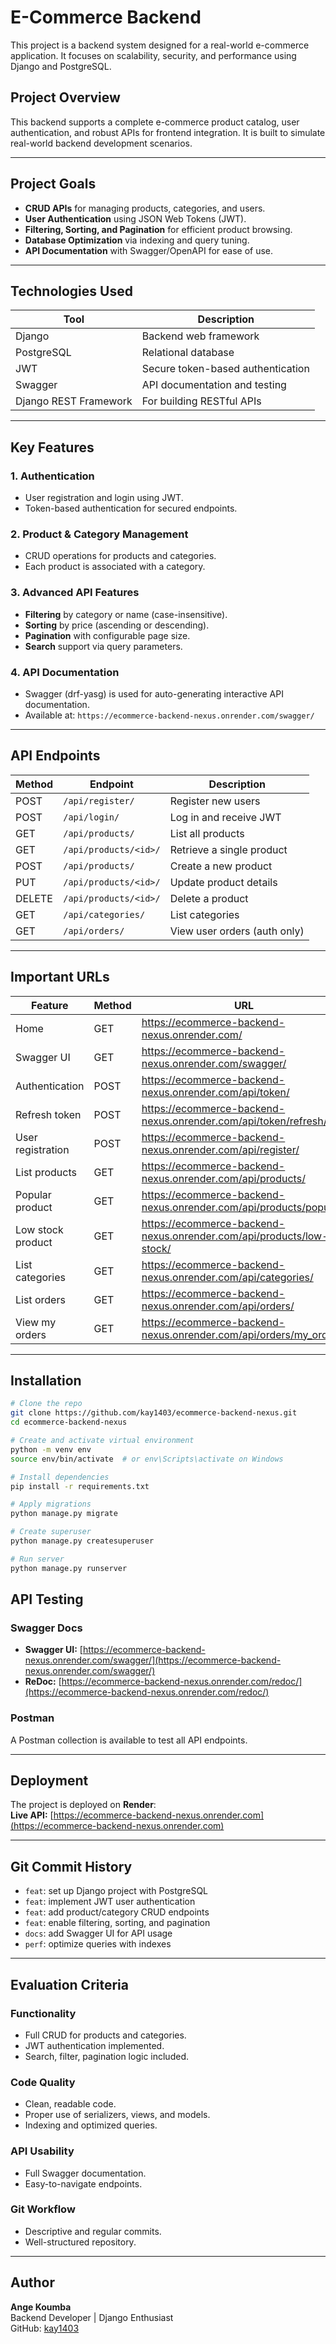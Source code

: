 # E-Commerce Backend

This project is a backend system designed for a real-world e-commerce application. It focuses on scalability, security, and performance using Django and PostgreSQL.

## Project Overview

This backend supports a complete e-commerce product catalog, user authentication, and robust APIs for frontend integration. It is built to simulate real-world backend development scenarios.

---

## Project Goals

- **CRUD APIs** for managing products, categories, and users.  
- **User Authentication** using JSON Web Tokens (JWT).  
- **Filtering, Sorting, and Pagination** for efficient product browsing.  
- **Database Optimization** via indexing and query tuning.  
- **API Documentation** with Swagger/OpenAPI for ease of use.

---

## Technologies Used

| Tool                  | Description                       |
|-----------------------|---------------------------------|
| Django                | Backend web framework            |
| PostgreSQL            | Relational database              |
| JWT                   | Secure token-based authentication|
| Swagger               | API documentation and testing   |
| Django REST Framework | For building RESTful APIs        |

---

## Key Features

### 1. Authentication  
- User registration and login using JWT.  
- Token-based authentication for secured endpoints.

### 2. Product & Category Management  
- CRUD operations for products and categories.  
- Each product is associated with a category.

### 3. Advanced API Features  
- **Filtering** by category or name (case-insensitive).  
- **Sorting** by price (ascending or descending).  
- **Pagination** with configurable page size.  
- **Search** support via query parameters.

### 4. API Documentation  
- Swagger (drf-yasg) is used for auto-generating interactive API documentation.  
- Available at: `https://ecommerce-backend-nexus.onrender.com/swagger/`

---

## API Endpoints

| Method | Endpoint              | Description                   |
|--------|-----------------------|-------------------------------|
| POST   | `/api/register/`      | Register new users            |
| POST   | `/api/login/`         | Log in and receive JWT        |
| GET    | `/api/products/`      | List all products             |
| GET    | `/api/products/<id>/` | Retrieve a single product     |
| POST   | `/api/products/`      | Create a new product          |
| PUT    | `/api/products/<id>/` | Update product details        |
| DELETE | `/api/products/<id>/` | Delete a product              |
| GET    | `/api/categories/`    | List categories               |
| GET    | `/api/orders/`        | View user orders (auth only)  |

---

## Important URLs

| Feature           | Method | URL                                                                   |
|-------------------|--------|-----------------------------------------------------------------------|
| Home              | GET    | https://ecommerce-backend-nexus.onrender.com/                        |
| Swagger UI        | GET    | https://ecommerce-backend-nexus.onrender.com/swagger/                |
| Authentication    | POST   | https://ecommerce-backend-nexus.onrender.com/api/token/              |
| Refresh token     | POST   | https://ecommerce-backend-nexus.onrender.com/api/token/refresh/      |
| User registration | POST   | https://ecommerce-backend-nexus.onrender.com/api/register/           |
| List products     | GET    | https://ecommerce-backend-nexus.onrender.com/api/products/           |
| Popular product   | GET    | https://ecommerce-backend-nexus.onrender.com/api/products/popular/   |
| Low stock product | GET    | https://ecommerce-backend-nexus.onrender.com/api/products/low-stock/ |
| List categories   | GET    | https://ecommerce-backend-nexus.onrender.com/api/categories/         |
| List orders       | GET    | https://ecommerce-backend-nexus.onrender.com/api/orders/             |
| View my orders    | GET    | https://ecommerce-backend-nexus.onrender.com/api/orders/my_orders/   |

---

## Installation

```bash
# Clone the repo
git clone https://github.com/kay1403/ecommerce-backend-nexus.git
cd ecommerce-backend-nexus

# Create and activate virtual environment
python -m venv env
source env/bin/activate  # or env\Scripts\activate on Windows

# Install dependencies
pip install -r requirements.txt

# Apply migrations
python manage.py migrate

# Create superuser
python manage.py createsuperuser

# Run server
python manage.py runserver
```

## API Testing

### Swagger Docs
- **Swagger UI:** [https://ecommerce-backend-nexus.onrender.com/swagger/](https://ecommerce-backend-nexus.onrender.com/swagger/)
- **ReDoc:** [https://ecommerce-backend-nexus.onrender.com/redoc/](https://ecommerce-backend-nexus.onrender.com/redoc/)

### Postman
A Postman collection is available to test all API endpoints.

---

##  Deployment

The project is deployed on **Render**:  
**Live API:** [https://ecommerce-backend-nexus.onrender.com](https://ecommerce-backend-nexus.onrender.com)

---

## Git Commit History

- `feat`: set up Django project with PostgreSQL  
- `feat`: implement JWT user authentication  
- `feat`: add product/category CRUD endpoints  
- `feat`: enable filtering, sorting, and pagination  
- `docs`: add Swagger UI for API usage  
- `perf`: optimize queries with indexes  

---

## Evaluation Criteria

### Functionality
- Full CRUD for products and categories.
- JWT authentication implemented.
- Search, filter, pagination logic included.

### Code Quality
- Clean, readable code.
- Proper use of serializers, views, and models.
- Indexing and optimized queries.

### API Usability
- Full Swagger documentation.
- Easy-to-navigate endpoints.

### Git Workflow
- Descriptive and regular commits.
- Well-structured repository.

---

##  Author

**Ange Koumba**  
Backend Developer | Django Enthusiast  
GitHub: [kay1403](https://github.com/kay1403)
